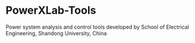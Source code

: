 # PowerXLab-Tools
Power system analysis and control tools developed by School of Electrical Engineering, Shandong University, China
